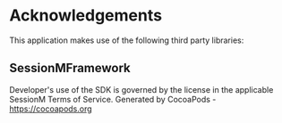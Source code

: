 # Acknowledgements
This application makes use of the following third party libraries:

## SessionMFramework

Developer's use of the SDK is governed by the license in the applicable SessionM Terms of Service.
Generated by CocoaPods - https://cocoapods.org

